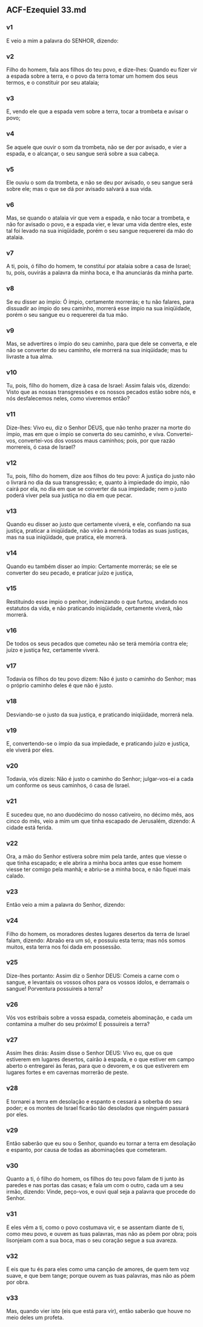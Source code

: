 ## ACF-Ezequiel 33.md
### v1
 E veio a mim a palavra do SENHOR, dizendo:
### v2
 Filho do homem, fala aos filhos do teu povo, e dize-lhes: Quando eu fizer vir a espada sobre a terra, e o povo da terra tomar um homem dos seus termos, e o constituir por seu atalaia;
### v3
 E, vendo ele que a espada vem sobre a terra, tocar a trombeta e avisar o povo;
### v4
 Se aquele que ouvir o som da trombeta, não se der por avisado, e vier a espada, e o alcançar, o seu sangue será sobre a sua cabeça.
### v5
 Ele ouviu o som da trombeta, e não se deu por avisado, o seu sangue será sobre ele; mas o que se dá por avisado salvará a sua vida.
### v6
 Mas, se quando o atalaia vir que vem a espada, e não tocar a trombeta, e não for avisado o povo, e a espada vier, e levar uma vida dentre eles, este tal foi levado na sua iniqüidade, porém o seu sangue requererei da mão do atalaia.
### v7
 A ti, pois, ó filho do homem, te constituí por atalaia sobre a casa de Israel; tu, pois, ouvirás a palavra da minha boca, e lha anunciarás da minha parte.
### v8
 Se eu disser ao ímpio: Ó ímpio, certamente morrerás; e tu não falares, para dissuadir ao ímpio do seu caminho, morrerá esse ímpio na sua iniqüidade, porém o seu sangue eu o requererei da tua mão.
### v9
 Mas, se advertires o ímpio do seu caminho, para que dele se converta, e ele não se converter do seu caminho, ele morrerá na sua iniqüidade; mas tu livraste a tua alma.
### v10
 Tu, pois, filho do homem, dize à casa de Israel: Assim falais vós, dizendo: Visto que as nossas transgressões e os nossos pecados estão sobre nós, e nós desfalecemos neles, como viveremos então?
### v11
 Dize-lhes: Vivo eu, diz o Senhor DEUS, que não tenho prazer na morte do ímpio, mas em que o ímpio se converta do seu caminho, e viva. Convertei-vos, convertei-vos dos vossos maus caminhos; pois, por que razão morrereis, ó casa de Israel?
### v12
 Tu, pois, filho do homem, dize aos filhos do teu povo: A justiça do justo não o livrará no dia da sua transgressão; e, quanto à impiedade do ímpio, não cairá por ela, no dia em que se converter da sua impiedade; nem o justo poderá viver pela sua justiça no dia em que pecar.
### v13
 Quando eu disser ao justo que certamente viverá, e ele, confiando na sua justiça, praticar a iniqüidade, não virão à memória todas as suas justiças, mas na sua iniqüidade, que pratica, ele morrerá.
### v14
 Quando eu também disser ao ímpio: Certamente morrerás; se ele se converter do seu pecado, e praticar juízo e justiça,
### v15
 Restituindo esse ímpio o penhor, indenizando o que furtou, andando nos estatutos da vida, e não praticando iniqüidade, certamente viverá, não morrerá.
### v16
 De todos os seus pecados que cometeu não se terá memória contra ele; juízo e justiça fez, certamente viverá.
### v17
 Todavia os filhos do teu povo dizem: Não é justo o caminho do Senhor; mas o próprio caminho deles é que não é justo.
### v18
 Desviando-se o justo da sua justiça, e praticando iniqüidade, morrerá nela.
### v19
 E, convertendo-se o ímpio da sua impiedade, e praticando juízo e justiça, ele viverá por eles.
### v20
 Todavia, vós dizeis: Não é justo o caminho do Senhor; julgar-vos-ei a cada um conforme os seus caminhos, ó casa de Israel.
### v21
 E sucedeu que, no ano duodécimo do nosso cativeiro, no décimo mês, aos cinco do mês, veio a mim um que tinha escapado de Jerusalém, dizendo: A cidade está ferida.
### v22
 Ora, a mão do Senhor estivera sobre mim pela tarde, antes que viesse o que tinha escapado; e ele abrira a minha boca antes que esse homem viesse ter comigo pela manhã; e abriu-se a minha boca, e não fiquei mais calado.
### v23
 Então veio a mim a palavra do Senhor, dizendo:
### v24
 Filho do homem, os moradores destes lugares desertos da terra de Israel falam, dizendo: Abraão era um só, e possuiu esta terra; mas nós somos muitos, esta terra nos foi dada em possessão.
### v25
 Dize-lhes portanto: Assim diz o Senhor DEUS: Comeis a carne com o sangue, e levantais os vossos olhos para os vossos ídolos, e derramais o sangue! Porventura possuireis a terra?
### v26
 Vós vos estribais sobre a vossa espada, cometeis abominação, e cada um contamina a mulher do seu próximo! E possuireis a terra?
### v27
 Assim lhes dirás: Assim disse o Senhor DEUS: Vivo eu, que os que estiverem em lugares desertos, cairão à espada, e o que estiver em campo aberto o entregarei às feras, para que o devorem, e os que estiverem em lugares fortes e em cavernas morrerão de peste.
### v28
 E tornarei a terra em desolação e espanto e cessará a soberba do seu poder; e os montes de Israel ficarão tão desolados que ninguém passará por eles.
### v29
 Então saberão que eu sou o Senhor, quando eu tornar a terra em desolação e espanto, por causa de todas as abominações que cometeram.
### v30
 Quanto a ti, ó filho do homem, os filhos do teu povo falam de ti junto às paredes e nas portas das casas; e fala um com o outro, cada um a seu irmão, dizendo: Vinde, peço-vos, e ouvi qual seja a palavra que procede do Senhor.
### v31
 E eles vêm a ti, como o povo costumava vir, e se assentam diante de ti, como meu povo, e ouvem as tuas palavras, mas não as põem por obra; pois lisonjeiam com a sua boca, mas o seu coração segue a sua avareza.
### v32
 E eis que tu és para eles como uma canção de amores, de quem tem voz suave, e que bem tange; porque ouvem as tuas palavras, mas não as põem por obra.
### v33
 Mas, quando vier isto (eis que está para vir), então saberão que houve no meio deles um profeta.
